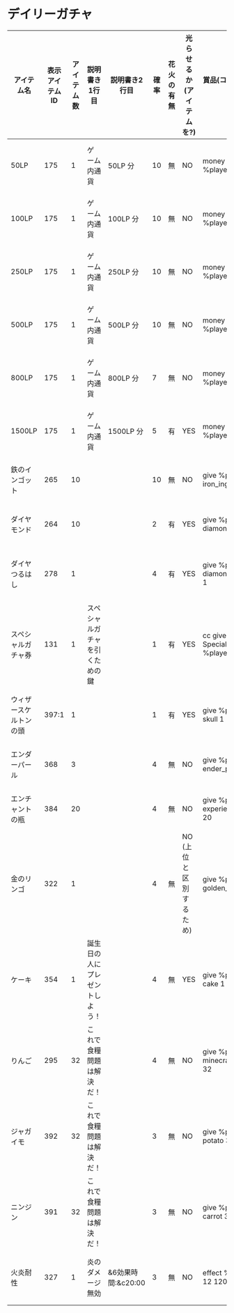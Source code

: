 # デイリーガチャ

|  アイテム名 | 表示アイテムID | アイテム数 | 説明書き1行目 | 説明書き2行目 | 確率 | 花火の有無 | 光らせるか(アイテムを?) | 賞品(コマンドで記述) | メッセージ |
| --- | --- | --- | --- | --- | --- | --- | --- | --- | --- |
|  50LP | 175 | 1 | ゲーム内通貨 | 50LP 分 | 10 | 無 | NO | money give %player% 50 | &6ゲーム内通貨 &650LP &aが当たりました。 |
|  100LP | 175 | 1 | ゲーム内通貨 | 100LP 分 | 10 | 無 | NO | money give %player% 100 | &6ゲーム内通貨 &6100LP &aが当たりました。 |
|  250LP | 175 | 1 | ゲーム内通貨 | 250LP 分 | 10 | 無 | NO | money give %player% 250 | &6ゲーム内通貨 &6250LP &aが当たりました。 |
|  500LP | 175 | 1 | ゲーム内通貨 | 500LP 分 | 10 | 無 | NO | money give %player% 500 | &6ゲーム内通貨 &6500LP &aが当たりました。 |
|  800LP | 175 | 1 | ゲーム内通貨 | 800LP 分 | 7 | 無 | NO | money give %player% 800 | &6ゲーム内通貨 &6800LP &aが当たりました。 |
|  1500LP | 175 | 1 | ゲーム内通貨 | 1500LP 分 | 5 | 有 | YES | money give %player%1500 | &6ゲーム内通貨 &61500LP &aが当たりました。 |
|  鉄のインゴット | 265 | 10 |  |  | 10 | 無 | NO | give %player% iron_ingot 10 | &6鉄インゴット*10 &aが当たりました。 |
|  ダイヤモンド | 264 | 10 |  |  | 2 | 有 | YES | give %player% diamond 10 | &6ダイヤモンド*10 &aが当たりました。 |
|  ダイヤつるはし | 278 | 1 |  |  | 4 | 有 | YES | give %player% diamond_pickaxe 1 | &6ダイヤモンドのつるはし &aが当たりました。 |
|  スペシャルガチャ券 | 131 | 1 | スペシャルガチャを引くための鍵 |  | 1 | 有 | YES | cc give physical Special 1 %player% | &6スペシャルガチャ券 &aが当たりました。 |
|  ウィザースケルトンの頭 | 397:1 | 1 |  |  | 1 | 有 | YES | give %player% skull 1 1 | &6ウィザースケルトンの頭 &aが当たりました。 |
|  エンダーパール | 368 | 3 |  |  | 4 | 無 | NO | give %player% ender_pearl 3 | &6エンダーパール &aが当たりました。 |
|  エンチャントの瓶 | 384 | 20 |  |  | 4 | 無 | NO | give %player% experience_bottle 20 | &6エンチャントの瓶 &aが当たりました。 |
|  金のリンゴ | 322 | 1 |  |  | 4 | 無 | NO (上位と区別するため) | give %player% golden_apple 1 | &6金のりんご &aが当たりました。 |
|  ケーキ | 354 | 1 | 誕生日の人にプレゼントしよう！ |  | 4 | 無 | YES | give %player% cake 1 | &6ケーキ &aが当たりました。&b&o誰を祝うのかな? |
|  りんご | 295 | 32 | これで食糧問題は解決だ！ |  | 4 | 無 | NO | give %player% minecraft:apple 32  | &6りんご*64&aが当たりました。&9君も農家になろう。 |
|  ジャガイモ | 392 | 32 | これで食糧問題は解決だ！ |  | 3 | 無 | NO | give %player% potato 32 | &6ジャガイモ*32 &aが当たりました。&9君も農家になろう。 |
|  ニンジン | 391 | 32 | これで食糧問題は解決だ！ |  | 3 | 無 | NO | give %player% carrot 32 | &6ニンジン*32 &aが当たりました。&9君も農家になろう。 |
|  火炎耐性 | 327 | 1 | 炎のダメージ無効 | &6効果時間:&c20:00 | 3 | 無 | NO | effect %player% 12 1200 | &620分の&c火炎耐性効果が付与されました。 |
